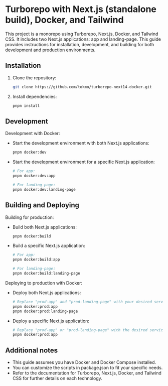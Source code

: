 # Turborepo with Next.js (standalone build), Docker, and Tailwind

This project is a monorepo using Turborepo, Next.js, Docker, and Tailwind CSS. It includes two Next.js applications: app and landing-page. This guide provides instructions for installation, development, and building for both development and production environments.

## Installation

1. Clone the repository:
    ```bash
    git clone https://github.com/tokmo/turborepo-next14-docker.git
    ```

2. Install dependencies:
    ```bash
    pnpm install
    ```

## Development

Development with Docker:

- Start the development environment with both Next.js applications:
    ```bash
    pnpm docker:dev
    ```

- Start the development environment for a specific Next.js application:
    ```bash
    # For app:
    pnpm docker:dev:app

    # For landing-page:
    pnpm docker:dev:landing-page
    ```

## Building and Deploying

Building for production:

- Build both Next.js applications:
    ```bash
    pnpm docker:build
    ```

- Build a specific Next.js application:
    ```bash
    # For app:
    pnpm docker:build:app

    # For landing-page:
    pnpm docker:build:landing-page
    ```

Deploying to production with Docker:

- Deploy both Next.js applications:
    ```bash
    # Replace "prod-app" and "prod-landing-page" with your desired service names
    pnpm docker:prod:app
    pnpm docker:prod:landing-page
    ```

- Deploy a specific Next.js application:
    ```bash
    # Replace "prod-app" or "prod-landing-page" with the desired service name
    pnpm docker:prod:app
    ```

## Additional notes

- This guide assumes you have Docker and Docker Compose installed.
- You can customize the scripts in package.json to fit your specific needs.
- Refer to the documentation for Turborepo, Next.js, Docker, and Tailwind CSS for further details on each technology.
